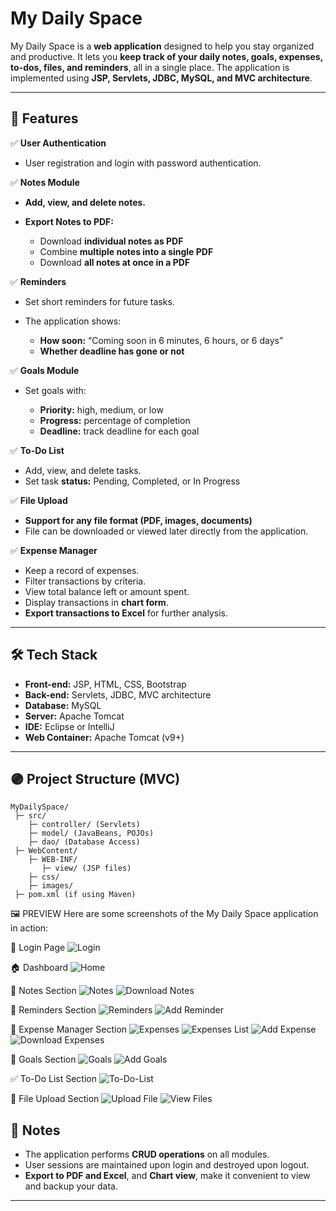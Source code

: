 
# My Daily Space

My Daily Space is a **web application** designed to help you stay organized and productive.
It lets you **keep track of your daily notes, goals, expenses, to-dos, files, and reminders**, all in a single place.
The application is implemented using **JSP, Servlets, JDBC, MySQL, and MVC architecture**.

---

## 🚀 Features

✅ **User Authentication**

* User registration and login with password authentication.

✅ **Notes Module**

* **Add, view, and delete notes.**
* **Export Notes to PDF:**

  * Download **individual notes as PDF**
  * Combine **multiple notes into a single PDF**
  * Download **all notes at once in a PDF**
    

 ✅ **Reminders**

* Set short reminders for future tasks.
* The application shows:

  * **How soon:** “Coming soon in 6 minutes, 6 hours, or 6 days”
  * **Whether deadline has gone or not**
    

✅ **Goals Module**

* Set goals with:

  * **Priority:** high, medium, or low
  * **Progress:** percentage of completion
  * **Deadline:** track deadline for each goal
    

✅ **To-Do List**

* Add, view, and delete tasks.
* Set task **status:** Pending, Completed, or In Progress



✅ **File Upload**

* **Support for any file format (PDF, images, documents)**
* File can be downloaded or viewed later directly from the application.

✅ **Expense Manager**

* Keep a record of expenses.
* Filter transactions by criteria.
* View total balance left or amount spent.
* Display transactions in **chart form**.
* **Export transactions to Excel** for further analysis.

---

## 🛠 Tech Stack

* **Front-end:** JSP, HTML, CSS, Bootstrap
* **Back-end:** Servlets, JDBC, MVC architecture
* **Database:** MySQL
* **Server:** Apache Tomcat
* **IDE:** Eclipse or IntelliJ
* **Web Container:** Apache Tomcat (v9+)

---

## 🟣 Project Structure (MVC)

```
MyDailySpace/
 ├─ src/
    ├─ controller/ (Servlets) 
    ├─ model/ (JavaBeans, POJOs) 
    ├─ dao/ (Database Access) 
 ├─ WebContent/
    ├─ WEB-INF/
       ├─ view/ (JSP files) 
    ├─ css/
    ├─ images/
 ├─ pom.xml (if using Maven) 
```
🖼 PREVIEW
Here are some screenshots of the My Daily Space application in action:

🔐 Login Page
![Login](preview/login.png)

🏠 Dashboard
![Home](preview/home.png)

📝 Notes Section
![Notes](Preview/notes.png)
![Download Notes](Preview/DownloadNotes.png)

🔔 Reminders Section
![Reminders](Preview/reminder.png)
![Add Reminder](Preview/addReminder.png)

💸 Expense Manager Section
![Expenses](Preview/expenses.png)
![Expenses List](Preview/expensesList.png)
![Add Expense](Preview/addExpense.png)
![Download Expenses](Preview/DownloadExpense.png)

🥅 Goals Section
![Goals](Preview/goals.png)
![Add Goals](Preview/addGoals.png)

✅ To-Do List Section
![To-Do-List](Preview/to-do-list.png)

📁 File Upload Section
![Upload File](Preview/fileUpload.png)
![View Files](Preview/viewFiles.png)


## 📝 Notes

* The application performs **CRUD operations** on all modules.
* User sessions are maintained upon login and destroyed upon logout.
* **Export to PDF and Excel**, and **Chart view**, make it convenient to view and backup your data.

---


